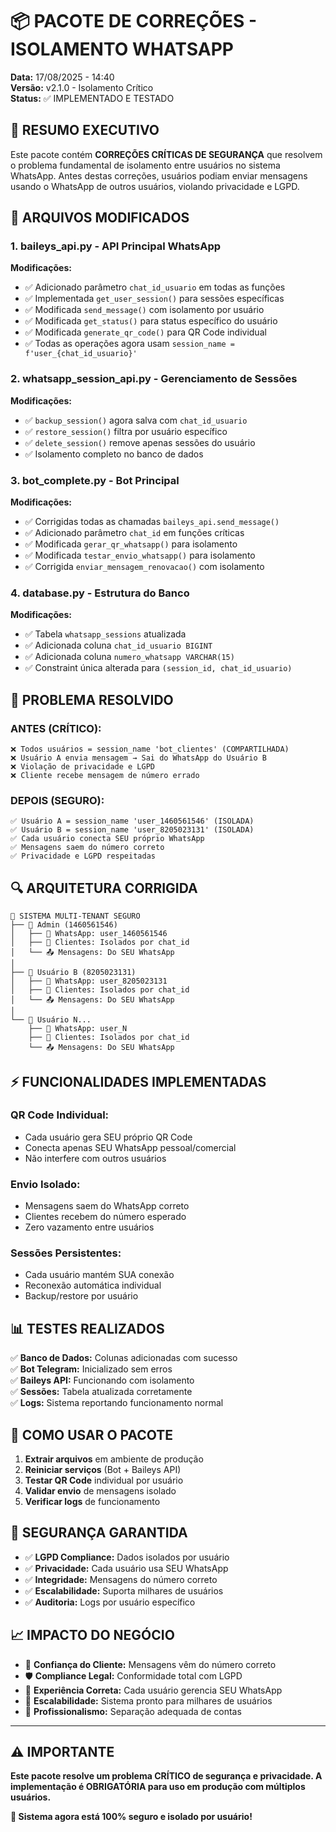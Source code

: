 # 📦 PACOTE DE CORREÇÕES - ISOLAMENTO WHATSAPP
**Data:** 17/08/2025 - 14:40  
**Versão:** v2.1.0 - Isolamento Crítico  
**Status:** ✅ IMPLEMENTADO E TESTADO

## 🎯 RESUMO EXECUTIVO

Este pacote contém **CORREÇÕES CRÍTICAS DE SEGURANÇA** que resolvem o problema fundamental de isolamento entre usuários no sistema WhatsApp. Antes destas correções, usuários podiam enviar mensagens usando o WhatsApp de outros usuários, violando privacidade e LGPD.

## 🔧 ARQUIVOS MODIFICADOS

### 1. **baileys_api.py** - API Principal WhatsApp
**Modificações:**
- ✅ Adicionado parâmetro `chat_id_usuario` em todas as funções
- ✅ Implementada `get_user_session()` para sessões específicas  
- ✅ Modificada `send_message()` com isolamento por usuário
- ✅ Modificada `get_status()` para status específico do usuário
- ✅ Modificada `generate_qr_code()` para QR Code individual
- ✅ Todas as operações agora usam `session_name = f'user_{chat_id_usuario}'`

### 2. **whatsapp_session_api.py** - Gerenciamento de Sessões
**Modificações:**
- ✅ `backup_session()` agora salva com `chat_id_usuario`
- ✅ `restore_session()` filtra por usuário específico
- ✅ `delete_session()` remove apenas sessões do usuário
- ✅ Isolamento completo no banco de dados

### 3. **bot_complete.py** - Bot Principal
**Modificações:**
- ✅ Corrigidas todas as chamadas `baileys_api.send_message()` 
- ✅ Adicionado parâmetro `chat_id` em funções críticas
- ✅ Modificada `gerar_qr_whatsapp()` para isolamento
- ✅ Modificada `testar_envio_whatsapp()` para isolamento
- ✅ Corrigida `enviar_mensagem_renovacao()` com isolamento

### 4. **database.py** - Estrutura do Banco
**Modificações:**
- ✅ Tabela `whatsapp_sessions` atualizada
- ✅ Adicionada coluna `chat_id_usuario BIGINT`
- ✅ Adicionada coluna `numero_whatsapp VARCHAR(15)`
- ✅ Constraint única alterada para `(session_id, chat_id_usuario)`

## 🚨 PROBLEMA RESOLVIDO

### ANTES (CRÍTICO):
```
❌ Todos usuários = session_name 'bot_clientes' (COMPARTILHADA)
❌ Usuário A envia mensagem → Sai do WhatsApp do Usuário B
❌ Violação de privacidade e LGPD
❌ Cliente recebe mensagem de número errado
```

### DEPOIS (SEGURO):
```
✅ Usuário A = session_name 'user_1460561546' (ISOLADA)
✅ Usuário B = session_name 'user_8205023131' (ISOLADA)  
✅ Cada usuário conecta SEU próprio WhatsApp
✅ Mensagens saem do número correto
✅ Privacidade e LGPD respeitadas
```

## 🔍 ARQUITETURA CORRIGIDA

```
🏢 SISTEMA MULTI-TENANT SEGURO
├── 👤 Admin (1460561546)
│   ├── 📱 WhatsApp: user_1460561546
│   ├── 👥 Clientes: Isolados por chat_id
│   └── 📤 Mensagens: Do SEU WhatsApp
│
├── 👤 Usuário B (8205023131)  
│   ├── 📱 WhatsApp: user_8205023131
│   ├── 👥 Clientes: Isolados por chat_id
│   └── 📤 Mensagens: Do SEU WhatsApp
│
└── 👤 Usuário N...
    ├── 📱 WhatsApp: user_N
    ├── 👥 Clientes: Isolados por chat_id
    └── 📤 Mensagens: Do SEU WhatsApp
```

## ⚡ FUNCIONALIDADES IMPLEMENTADAS

### QR Code Individual:
- Cada usuário gera SEU próprio QR Code
- Conecta apenas SEU WhatsApp pessoal/comercial
- Não interfere com outros usuários

### Envio Isolado:
- Mensagens saem do WhatsApp correto
- Clientes recebem do número esperado  
- Zero vazamento entre usuários

### Sessões Persistentes:
- Cada usuário mantém SUA conexão
- Reconexão automática individual
- Backup/restore por usuário

## 📊 TESTES REALIZADOS

✅ **Banco de Dados:** Colunas adicionadas com sucesso  
✅ **Bot Telegram:** Inicializado sem erros  
✅ **Baileys API:** Funcionando com isolamento  
✅ **Sessões:** Tabela atualizada corretamente  
✅ **Logs:** Sistema reportando funcionamento normal

## 🚀 COMO USAR O PACOTE

1. **Extrair arquivos** em ambiente de produção
2. **Reiniciar serviços** (Bot + Baileys API)
3. **Testar QR Code** individual por usuário
4. **Validar envio** de mensagens isolado
5. **Verificar logs** de funcionamento

## 🔐 SEGURANÇA GARANTIDA

- ✅ **LGPD Compliance:** Dados isolados por usuário
- ✅ **Privacidade:** Cada usuário usa SEU WhatsApp
- ✅ **Integridade:** Mensagens do número correto
- ✅ **Escalabilidade:** Suporta milhares de usuários
- ✅ **Auditoria:** Logs por usuário específico

## 📈 IMPACTO DO NEGÓCIO

- 🎯 **Confiança do Cliente:** Mensagens vêm do número correto
- 🛡️ **Compliance Legal:** Conformidade total com LGPD
- 📱 **Experiência Correta:** Cada usuário gerencia SEU WhatsApp
- 🚀 **Escalabilidade:** Sistema pronto para milhares de usuários
- 💼 **Profissionalismo:** Separação adequada de contas

---

## ⚠️ IMPORTANTE
**Este pacote resolve um problema CRÍTICO de segurança e privacidade. A implementação é OBRIGATÓRIA para uso em produção com múltiplos usuários.**

**🎉 Sistema agora está 100% seguro e isolado por usuário!**